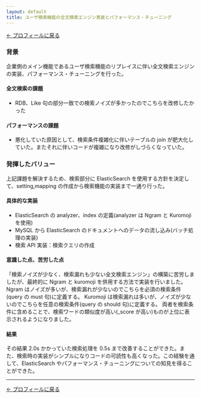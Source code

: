 ```yaml
---
layout: default
title: ユーザ検索機能の全文検索エンジン実装とパフォーマンス・チューニング
---
```


[← プロフィールに戻る](../../index.md)

### 背景

企業側のメイン機能であるユーザ検索機能のリプレイスに伴い全文検索エンジンの実装、パフォーマンス・チューニングを行った。

#### 全文検索の課題

- RDB、Like 句の部分一致での検索ノイズが多かったのでこちらを改修したかった

#### パフォーマンスの課題

- 悪化していた原因として、検索条件複雑化に伴いテーブルの join が肥大化していた。またそれに伴いコードが複雑になり改修がしづらくなっていた。

### 発揮したバリュー

上記課題を解決するため、検索部分に ElasticSearch を使用する方針を決定して、setting,mapping の作成から検索機能の実装まで一通り行った。

#### 具体的な実装

- ElasticSearch の analyzer、index の定義(analyzer は Ngram と Kuromoji を使用)
- MySQL から ElasticSearch のドキュメントへのデータの流し込み(バッチ処理の実装)
- 検索 API 実装：検索クエリの作成

#### 意識した点、苦労した点

「検索ノイズが少なく、検索漏れも少ない全文検索エンジン」の構築に苦労しましたが、最終的に Ngram と kuromoji を併用する方法で実装を行いました。
Ngram はノイズが多いが、検索漏れが少ないのでこちらを必須の検索条件(query の must 句)に定義する。
Kuromoji は検索漏れは多いが、ノイズが少ないのでこちらを任意の検索条件(query の should 句)に定義する。
両者を検索条件に含めることで、検索ワードの類似度が高い(\_score が高い)ものが上位に表示されるようになりました。

#### 結果

その結果 2.0s かかっていた検索処理を 0.5s まで改善することができた。また、検索時の実装がシンプルになりコードの可読性も高くなった。この経験を通して、ElasticSearch やパフォーマンス・チューニングについての知見を得ることができた。

---

[← プロフィールに戻る](../../index.md)
